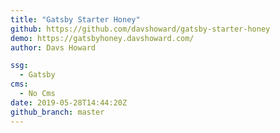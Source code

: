 ```yaml
---
title: "Gatsby Starter Honey"
github: https://github.com/davshoward/gatsby-starter-honey
demo: https://gatsbyhoney.davshoward.com/
author: Davs Howard

ssg:
  - Gatsby
cms:
  - No Cms
date: 2019-05-28T14:44:20Z
github_branch: master
---
```

